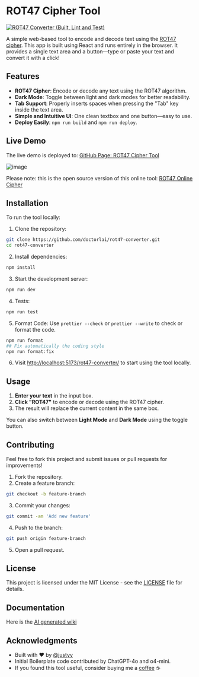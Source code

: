 # ROT47 Cipher Tool
[![ROT47 Converter (Built, Lint and Test)](https://github.com/DoctorLai/rot47-converter/actions/workflows/ci.yaml/badge.svg)](https://github.com/DoctorLai/rot47-converter/actions/workflows/ci.yaml)

A simple web-based tool to encode and decode text using the [ROT47 cipher](https://en.wikipedia.org/wiki/ROT47). This app is built using React and runs entirely in the browser. It provides a single text area and a button—type or paste your text and convert it with a click!

## Features

- **ROT47 Cipher**: Encode or decode any text using the ROT47 algorithm.
- **Dark Mode**: Toggle between light and dark modes for better readability.
- **Tab Support**: Properly inserts spaces when pressing the "Tab" key inside the text area.
- **Simple and Intuitive UI**: One clean textbox and one button—easy to use.
- **Deploy Easily**: `npm run build` and `npm run deploy`.

## Live Demo

The live demo is deployed to: [GitHub Page: ROT47 Cipher Tool](https://doctorlai.github.io/rot47-converter/)

![image](https://github.com/user-attachments/assets/6d2593cd-4623-44f5-9f92-8bed2a508643)

Please note: this is the open source version of this online tool: [ROT47 Online Cipher](https://rot47.net/)

## Installation

To run the tool locally:

1. Clone the repository:
```bash
git clone https://github.com/doctorlai/rot47-converter.git
cd rot47-converter
```

2. Install dependencies:
```bash
npm install
```

3. Start the development server:
```bash
npm run dev
```

4. Tests:
```bash
npm run test
```

5. Format Code:
Use `prettier --check` or `prettier --write` to check or format the code.
```bash
npm run format
## Fix automatically the coding style
npm run format:fix
```

6. Visit [http://localhost:5173/rot47-converter/](http://localhost:5173/rot47-converter/) to start using the tool locally.

## Usage

1. **Enter your text** in the input box.
2. **Click "ROT47"** to encode or decode using the ROT47 cipher.
3. The result will replace the current content in the same box.

You can also switch between **Light Mode** and **Dark Mode** using the toggle button.

## Contributing

Feel free to fork this project and submit issues or pull requests for improvements!

1. Fork the repository.
2. Create a feature branch:
```bash
git checkout -b feature-branch
```
3. Commit your changes:
```bash
git commit -am 'Add new feature'
```
4. Push to the branch:
```bash
git push origin feature-branch
```
5. Open a pull request.

## License

This project is licensed under the MIT License - see the [LICENSE](LICENSE) file for details.

## Documentation

Here is the [AI generated wiki](https://deepwiki.com/DoctorLai/rot47-converter)

## Acknowledgments

- Built with ❤️ by [@justyy](https://github.com/doctorlai)
- Initial Boilerplate code contributed by ChatGPT-4o and o4-mini.
- If you found this tool useful, consider buying me a [coffee](https://justyy.com/out/bmc) ☕

